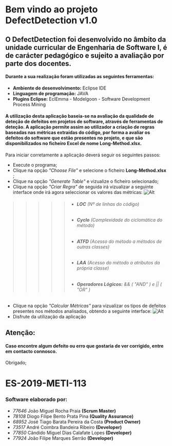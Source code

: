 # Bem vindo ao projeto DefectDetection v1.0

## O DefectDetection foi desenvolvido no âmbito da unidade curricular de Engenharia de Software I, é de carácter pedagógico e sujeito a avaliação por parte dos docentes. 

#### Durante a sua realização foram utilizadas as seguintes ferramentas:
* __Ambiente de desenvolvimento:__ Eclipse IDE
* __Linguagem de programação:__ JAVA
* __Plugins Eclipse:__ EclEmma - Modelgoon - Software Development Process Mining


#### A utilização desta aplicação baseia-se na avaliação da qualidade de deteção de defeitos em projetos de software, através de ferramentas de deteção. A aplicação permite assim ao utilizador a criação de regras baseadas nas métricas extraídas do código, por forma a avaliar os defeitos do software que estão presentes no projeto, e que são disponibilizados no ficheiro Excel de nome Long-Method.xlsx. 
Para iniciar corretamente a aplicação deverá seguir os seguintes passos:
* Execute o programa;
* Clique na opção  _"Choose File"_ e selecione o ficheiro __Long-Method.xlsx__ ; 
* Clique na opção _"Generate Table"_ e vizualize o ficheiro selecionado;
* Clique na opção _"Criar Regra"_ de seguida irá vizualizar a seguinte interface onde irá agora seleccionar os valores das métricas:
![Alt](https://user-images.githubusercontent.com/56137733/70728962-3718df00-1cfa-11ea-96ad-79ee3a8bf641.JPG)
>>>>>* ###### __LOC__ _(Nº de linhas do código)_
>>>>>* ###### __Cyclo__ _(Complexidade do ciclomática do método)_
>>>>>* ###### __ATFD__ _(Acesso do método a métodos de outras classes)_
>>>>>* ###### __LAA__ _(Acesso do método a atributos da própria classe)_
>>>>>* ###### __Operadores Lógicos:__ && ( _"AND"_ ) e || ( _"OR"_ ) 
* Clique na opção _"Calcular Métricas"_ para vizualizar os tipos de defeitos presentes nos métodos analisados, obtendo a seguinte interface:
![Alt](https://user-images.githubusercontent.com/56137733/70734378-0ccc1f00-1d04-11ea-9fa6-9fc24ed54ca2.JPG)
* Disfrute da utilização da aplicação

## Atenção:
#### Caso encontre algum defeito ou erro que gostaria de ver corrigido, entre em contacto connosco.
Obrigado;

# ES-2019-METI-113
### Software elaborado por:
* _77646_ João Miguel Rocha Praia __(Scrum Master)__
* _78108_ Diogo Filipe Bento Prata Pina __(Quality Assurance)__
* _68952_ José Tiago Barata Pereira da Costa __(Product Owner)__
* _73517_ André Coimbra Bandeira Ribeiro __(Developer)__
* _77850_ Cândido Miguel Dias Calafate Lopes __(Developer)__
* _77924_ João Filipe Marques Serrão __(Developer)__




